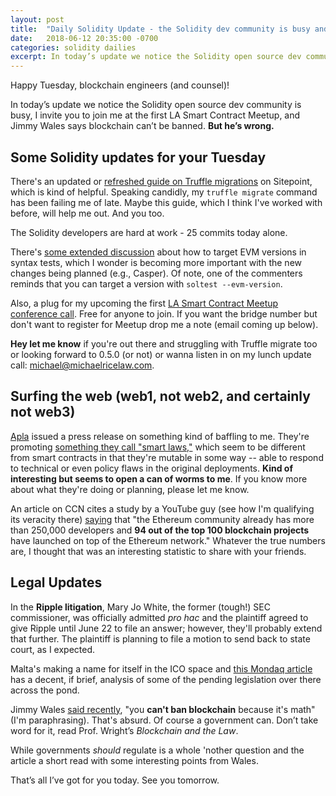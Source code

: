 ```yaml
---
layout: post
title:  "Daily Solidity Update - the Solidity dev community is busy and Jimmy Wales says blockchain can’t be banned."
date:   2018-06-12 20:35:00 -0700
categories: solidity dailies
excerpt: In today’s update we notice the Solidity open source dev community is busy, I invite you to join me at the first LA Smart Contract Meetup, and Jimmy Wales says blockchain can’t be banned. He’s wrong.
---
```


Happy Tuesday, blockchain engineers (and counsel)!

In today’s update we notice the Solidity open source dev community is busy, I invite you to join me at the first LA Smart Contract Meetup, and Jimmy Wales says blockchain can’t be banned. **But he’s wrong.**

## Some Solidity updates for your Tuesday

There's an updated or [refreshed guide on Truffle migrations](https://www.sitepoint.com/truffle-migrations-explained/) on Sitepoint, which is kind of helpful. Speaking candidly, my ```truffle migrate``` command has been failing me of late. Maybe this guide, which I think I've worked with before, will help me out. And you too.

The Solidity developers are hard at work - 25 commits today alone.

There's [some extended discussion](https://github.com/ethereum/solidity/issues/4262) about how to target EVM versions in syntax tests, which I wonder is becoming more important with the new changes being planned (e.g., Casper). Of note, one of the commenters reminds that you can target a version with ```soltest --evm-version```.

Also, a plug for my upcoming the first [LA Smart Contract Meetup conference call](https://www.meetup.com/LA-Smart-Contract-Meetup/events/251541758/). Free for anyone to join. If you want the bridge number but don't want to register for Meetup drop me a note (email coming up below).

**Hey let me know** if you're out there and struggling with Truffle migrate too or looking forward to 0.5.0 (or not) or wanna listen in on my lunch update call:  [michael@michaelricelaw.com](mailto:michael@michaelricelaw.com).

## Surfing the web (web1, not web2, and certainly not web3)

[Apla](https://apla.io) issued a press release on something kind of baffling to me. They're promoting [something they call "smart laws,"](https://www.prnewswire.com/news-releases/apla-offers-smart-laws-as-a-solution-for-transaction-fidelity-in-blockchains-300664739.html) which seem to be different from smart contracts in that they're mutable in some way -- able to respond to technical or even policy flaws in the original deployments. **Kind of interesting but seems to open a can of worms to me**. If you know more about what they're doing or planning, please let me know.

An article on CCN cites a study by a YouTube guy (see how I'm qualifying its veracity there) [saying](https://www.ccn.com/94-out-of-top-100-blockchain-projects-are-built-on-ethereum/) that "the Ethereum community already has more than 250,000 developers and **94 out of the top 100 blockchain projects** have launched on top of the Ethereum network." Whatever the true numbers are, I thought that was an interesting statistic to share with your friends.

## Legal Updates

In the **Ripple litigation**, Mary Jo White, the former (tough!) SEC commissioner, was officially admitted *pro hac* and the plaintiff agreed to give Ripple until June 22 to file an answer; however, they'll probably extend that further. The plaintiff is planning to file a motion to send back to state court, as I expected.

Malta's making a name for itself in the ICO space and [this Mondaq article](http://www.mondaq.com/x/709388/fin+tech/Snapshot+Summary+Of+Three+Bills+Related+to+Blockchain+Technology) has a decent, if brief, analysis of some of the pending legislation over there across the pond.

Jimmy Wales [said recently](https://ethereumworldnews.com/jimmy-wales-cant-ban-blockchain/), "you **can't ban blockchain** because it's math" (I'm paraphrasing). That's absurd. Of course a government can. Don’t take word for it, read Prof. Wright’s *Blockchain and the Law*.

While governments *should* regulate  is a whole 'nother question and the article a short read with some interesting points from Wales.

That’s all I’ve got for you today. See you tomorrow.
